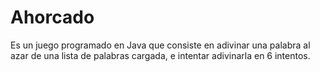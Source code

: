 # Ahorcado
Es un juego programado en Java que consiste en adivinar una palabra al azar de una lista de palabras cargada, e intentar adivinarla en 6 intentos.
